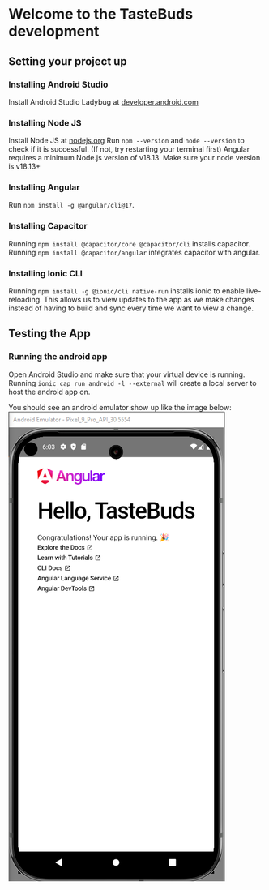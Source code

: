 # Welcome to the TasteBuds development

## Setting your project up
### Installing **Android Studio**
Install Android Studio Ladybug at [developer.android.com](https://developer.android.com/studio) 

### Installing **Node JS**
Install Node JS at [nodejs.org](https://nodejs.org/en)
Run `npm --version` and `node --version` to check if it is successful. (If not, try restarting your terminal first)
Angular requires a minimum Node.js version of v18.13. Make sure your node version is v18.13+

### Installing **Angular**
Run `npm install -g @angular/cli@17`.

### Installing **Capacitor**
Running `npm install @capacitor/core @capacitor/cli` installs capacitor.
Running `npm install @capacitor/angular` integrates capacitor with angular.

### Installing **Ionic CLI**
Running `npm install -g @ionic/cli native-run` installs ionic to enable live-reloading. This allows us to view updates to the app as we make changes instead of having to build and sync every time we want to view a change.

## Testing the App
### Running the android app
Open Android Studio and make sure that your virtual device is running.
Running `ionic cap run android -l --external` will create a local server to host the android app on.

You should see an android emulator show up like the image below:
![Picture of android emulator](/assets/images/AndroidEmulator.png)
